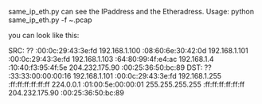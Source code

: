 same_ip_eth.py can see the IPaddress and the Etheradress.
Usage:
python same_ip_eth.py -f ~.pcap 

you can look like this:

SRC:
		??									:00:0c:29:43:3e:fd
		192.168.1.100				:08:60:6e:30:42:0d
		192.168.1.101				:00:0c:29:43:3e:fd
		192.168.1.103				:64:80:99:4f:e4:ac
		192.168.1.4					:10:40:f3:95:4f:5e
		204.232.175.90			:00:25:36:50:bc:89
DST:
		??									:33:33:00:00:00:16
		192.168.1.101				:00:0c:29:43:3e:fd
		192.168.1.255				:ff:ff:ff:ff:ff:ff
		224.0.0.1						:01:00:5e:00:00:01
		255.255.255.255			:ff:ff:ff:ff:ff:ff
		204.232.175.90			:00:25:36:50:bc:89


